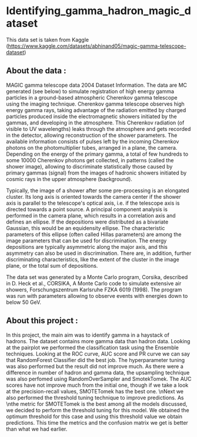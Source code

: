 # Identifying_gamma_hadron_magic_dataset


This data set is taken from Kaggle (https://www.kaggle.com/datasets/abhinand05/magic-gamma-telescope-dataset)

## About the data : 
MAGIC gamma telescope data 2004
Dataset Information.
The data are MC generated (see below) to simulate registration of high energy
gamma particles in a ground-based atmospheric Cherenkov gamma telescope using the
imaging technique. Cherenkov gamma telescope observes high energy gamma rays,
taking advantage of the radiation emitted by charged particles produced
inside the electromagnetic showers initiated by the gammas, and developing in the
atmosphere. This Cherenkov radiation (of visible to UV wavelengths) leaks
through the atmosphere and gets recorded in the detector, allowing reconstruction
of the shower parameters. The available information consists of pulses left by
the incoming Cherenkov photons on the photomultiplier tubes, arranged in a
plane, the camera. Depending on the energy of the primary gamma, a total of
few hundreds to some 10000 Cherenkov photons get collected, in patterns
(called the shower image), allowing to discriminate statistically those
caused by primary gammas (signal) from the images of hadronic showers
initiated by cosmic rays in the upper atmosphere (background).

Typically, the image of a shower after some pre-processing is an elongated
cluster. Its long axis is oriented towards the camera center if the shower axis
is parallel to the telescope's optical axis, i.e. if the telescope axis is
directed towards a point source. A principal component analysis is performed
in the camera plane, which results in a correlation axis and defines an ellipse.
If the depositions were distributed as a bivariate Gaussian, this would be
an equidensity ellipse. The characteristic parameters of this ellipse
(often called Hillas parameters) are among the image parameters that can be
used for discrimination. The energy depositions are typically asymmetric
along the major axis, and this asymmetry can also be used in discrimination.
There are, in addition, further discriminating characteristics, like the
extent of the cluster in the image plane, or the total sum of depositions.

The data set was generated by a Monte Carlo program, Corsika, described in
D. Heck et al., CORSIKA, A Monte Carlo code to simulate extensive air showers,
Forschungszentrum Karlsruhe FZKA 6019 (1998).
The program was run with parameters allowing to observe events with energies down
to below 50 GeV.


## About this project :
In this project, the main aim was to identify gamma in a haystack of hadrons. The dataset contains more gamma data than hadron data. Looking at the pairplot we performed the classification task using the Ensemble techniques. Looking at the ROC curve, AUC score and PR curve we can say that RandomForest Classifier did the best job. The hyperparameter tuning was also performed but the result did not improve much. As there were a difference in number of hadron and gamma data, the upsampling technique was also perfomed using RandomOverSampler and SmotekTomek. The AUC scores have not improve much from the initial one, though if we take a look at the precision-recall values, SMOTETomek has the best one. \nNext we also performed the threshold tuning technique to improve predictions. As \nthe metric for SMOTETomek is the best among all the models discussed, we decided to perform the threshold tuning for this model. We obtained the optimum threshold for this case and using this threshold value we obtain predictions. This time the metrics and the confusion matrix we get is better than what we had earlier. 
